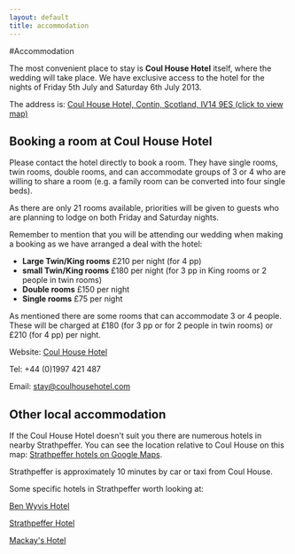 ```yaml
---
layout: default
title: accommodation
---
```


#Accommodation

The most convenient place to stay is **Coul House Hotel** itself, where the wedding will take place. 
We have exclusive access to the hotel for the nights of Friday 5th July and Saturday 6th July 2013. 

The address is:
[Coul House Hotel, Contin, Scotland, IV14 9ES (click to view map)](https://maps.google.co.uk/maps/ms?msa=0&amp;msid=216947055802982788673.0004c80143f8399bd2190&amp;ie=UTF8&amp;t=m&amp;source=embed&amp;ll=57.585087,-4.476929&amp;spn=0.353352,0.878906&amp;z=10)


## Booking a room at Coul House Hotel

Please contact the hotel directly to book a room. They have single rooms, twin rooms, double rooms, and can accommodate groups of 3 or 4 who are willing to share a room (e.g. a family room can be converted into four single beds).

As there are only 21 rooms available, priorities will be given to guests who are planning to lodge on both Friday and Saturday nights.

Remember to mention that you will be attending our wedding when making a booking as we have arranged a deal with the hotel:

* **Large Twin/King rooms** £210 per night (for 4 pp)
* **small Twin/King rooms** £180 per night (for 3 pp in King rooms or 2 people in twin rooms)
* **Double rooms** £150 per night
* **Single rooms** £75 per night

As mentioned there are some rooms that can accommodate 3 or 4 people. These will be charged at £180 (for 3 pp or for 2 people in twin rooms) or £210 (for 4 pp) per night.

Website: [Coul House Hotel](http://www.coulhousehotel.com/index.asp)

Tel: +44 (0)1997 421 487

Email: [stay@coulhousehotel.com](mailto:stay@coulhousehotel.com)


## Other local accommodation

If the Coul House Hotel doesn't suit you there are numerous hotels in nearby Strathpeffer. You can see the location relative to Coul House on this map: [Strathpeffer hotels on Google Maps](https://maps.google.com/maps?q=strathpeffer+hotels&hl=en&sll=42.310264,-71.111702&sspn=0.044558,0.090895&hq=hotels&hnear=Strathpeffer,+Highland,+United+Kingdom&t=m&z=14).

Strathpeffer is approximately 10 minutes by car or taxi from Coul House.

Some specific hotels in Strathpeffer worth looking at:

[Ben Wyvis Hotel](http://www.crerarhotels.com/ourhotels/ben_wyvis_hotel/)

[Strathpeffer Hotel](http://strathpefferhotel.co.uk/)

[Mackay's Hotel](http://www.mackaysstrathpeffer.com/)
